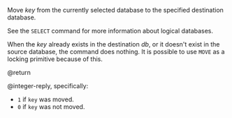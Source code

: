 Move _key_ from the currently selected database to the specified destination database.

See the `SELECT` command for more information about logical databases.

When the _key_ already exists in the destination _db_, or it doesn't exist in the source database, the command does nothing.
It is possible to use `MOVE` as a locking primitive because of this.

@return

@integer-reply, specifically:

* `1` if `key` was moved.
* `0` if `key` was not moved.

